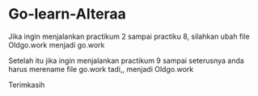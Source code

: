 # Go-learn-Alteraa

Jika ingin menjalankan practikum 2 sampai practiku 8, silahkan ubah file Oldgo.work menjadi go.work


Setelah itu jika ingin menjalankan practikum 9 sampai seterusnya anda harus merename file go.work tadi,, menjadi Oldgo.work

Terimkasih

